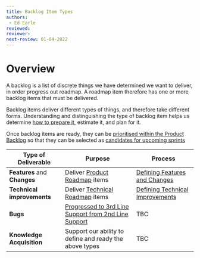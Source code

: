 ```yaml
---
title: Backlog Item Types
authors: 
 - Ed Earle
reviewed: 
reviewer:
next-review: 01-04-2022
---
```


# Overview
A backlog is a list of discrete things we have determined we want to deliver, in order progress out roadmap. A roadmap item therefore has one or more backlog items that must be delivered.

Backlog items deliver different types of things, and therefore take different forms. Understanding and distinguishing the type of backlog item helps us determine [how to prepare it](/Platform-Development-Playbook/Backlog-Management/Definition-of-Ready), estimate it, and plan for it.

Once backlog items are ready, they can be [prioritised within the Product Backlog](#Backlog-Prioritisation) so that they can be selected as [candidates for upcoming sprints](#Sprint-Candidates)

| Type of Deliverable | Purpose | Process |
|--|--|--|
| **Features** and **Changes**| Deliver [Product Roadmap]() items | [Defining Features and Changes](/Platform-Development-Playbook/Defining-Features-and-Changes) |
| **Technical improvements** | Deliver [Technical Roadmap]() items | [Defining Technical Improvements](/Platform-Development-Playbook/Defining-Technical-Improvements) |
| **Bugs** | [Progressed to 3rd Line Support from 2nd Line Support]() | TBC |
| **Knowledge Acquisition** | Support our ability to define and ready the above types | TBC 